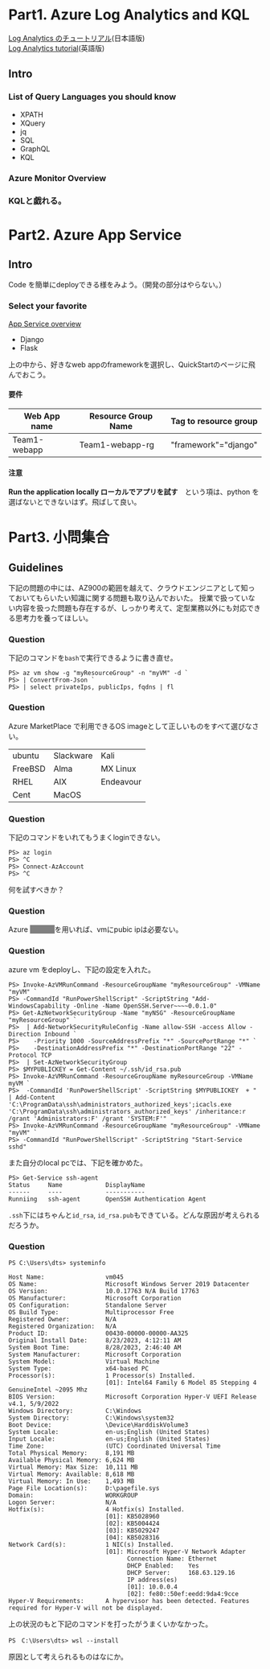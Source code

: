 <meta charset="utf8">
<style>
    .hidden {
        background: gray;
        color: gray;
    }
</style>

# Part1. Azure Log Analytics and KQL
[Log Analytics のチュートリアル](https://learn.microsoft.com/ja-jp/azure/azure-monitor/logs/log-analytics-tutorial)(日本語版)<br>
[Log Analytics tutorial](https://learn.microsoft.com/en-us/azure/azure-monitor/logs/log-analytics-tutorial)(英語版)
## Intro
### List of Query Languages you should know
- XPATH
- XQuery
- jq
- SQL
- GraphQL
- KQL
### Azure Monitor Overview
### KQLと戯れる。

# Part2. Azure App Service
## Intro
Code を簡単にdeployできる様をみよう。（開発の部分はやらない。）

### Select your favorite
[App Service overview](https://learn.microsoft.com/en-us/azure/app-service/overview)
- Django
- Flask

上の中から、好きなweb appのframeworkを選択し、QuickStartのページに飛んでおこう。
#### 要件
| Web App name | Resource Group Name | Tag to resource group |
|--------------|---------------------|-----------------------|
| Team1-webapp | Team1-webapp-rg     | "framework"="django"  |

#### 注意
**Run the application locally ローカルでアプリを試す**　という項は、python を選ばないとできないはず。飛ばして良い。


# Part3. 小問集合
## Guidelines
下記の問題の中には、AZ900の範囲を越えて、クラウドエンジニアとして知っておいてもらいたい知識に関する問題も取り込んでおいた。
授業で扱っていない内容を扱った問題も存在するが、しっかり考えて、定型業務以外にも対応できる思考力を養ってほしい。

### Question

  下記のコマンドを`bash`で実行できるように書き直せ。
  ```pwsh
  PS> az vm show -g "myResourceGroup" -n "myVM" -d `
  PS> | ConvertFrom-Json `
  PS> | select privateIps, publicIps, fqdns | fl
  ```

### Question
  Azure MarketPlace で利用できるOS imageとして正しいものをすべて選びなさい。
  <table>
  <tr>
    <td>ubuntu</td><td>Slackware </td><td> Kali</td>
  </tr>
  <tr>
   <td>FreeBSD</td><td>Alma </td><td>MX Linux</td>
  </tr>
  <tr>
    <td>RHEL</td><td>AIX</td><td>Endeavour </td>
  </tr>
  <tr>
    <td>Cent</td><td> MacOS </td><td></td>
  </tr>
  </table>

### Question

下記のコマンドをいれてもうまくloginできない。
```pwsh
PS> az login
PS> ^C
PS> Connect-AzAccount
PS> ^C
```
何を試すべきか？

### Question
Azure <span class="hidden">*******</span>を用いれば、vmにpubic ipは必要ない。

### Question
azure vm をdeployし、下記の設定を入れた。
```pwsh
PS> Invoke-AzVMRunCommand -ResourceGroupName "myResourceGroup" -VMName "myVM" `
PS> -CommandId "RunPowerShellScript" -ScriptString "Add-WindowsCapability -Online -Name OpenSSH.Server~~~~0.0.1.0"
PS> Get-AzNetworkSecurityGroup -Name "myNSG" -ResourceGroupName "myResourceGroup" `
PS>  | Add-NetworkSecurityRuleConfig -Name allow-SSH -access Allow -Direction Inbound `
PS>    -Priority 1000 -SourceAddressPrefix "*" -SourcePortRange "*" `
PS>    -DestinationAddressPrefix "*" -DestinationPortRange "22" -Protocol TCP
PS>  | Set-AzNetworkSecurityGroup
PS> $MYPUBLICKEY = Get-Content ~/.ssh/id_rsa.pub
PS> Invoke-AzVMRunCommand -ResourceGroupName myResourceGroup -VMName myVM `
PS>  -CommandId 'RunPowerShellScript' -ScriptString $MYPUBLICKEY  + " | Add-Content 'C:\ProgramData\ssh\administrators_authorized_keys';icacls.exe 'C:\ProgramData\ssh\administrators_authorized_keys' /inheritance:r /grant 'Administrators:F' /grant 'SYSTEM:F'"
PS> Invoke-AzVMRunCommand -ResourceGroupName "myResourceGroup" -VMName "myVM" `
PS> -CommandId "RunPowerShellScript" -ScriptString "Start-Service sshd"
```
また自分のlocal pcでは、下記を確かめた。
```pwsh
PS> Get-Service ssh-agent
Status     Name            DisplayName
------     ----            -----------
Runniing   ssh-agent       OpenSSH Authentication Agent
```
`.ssh`下にはちゃんと`id_rsa`, `id_rsa.pub`もできている。どんな原因が考えられるだろうか。

### Question
```pwsh
PS C:\Users\dts> systeminfo

Host Name:                 vm045
OS Name:                   Microsoft Windows Server 2019 Datacenter
OS Version:                10.0.17763 N/A Build 17763
OS Manufacturer:           Microsoft Corporation
OS Configuration:          Standalone Server
OS Build Type:             Multiprocessor Free
Registered Owner:          N/A
Registered Organization:   N/A
Product ID:                00430-00000-00000-AA325
Original Install Date:     8/23/2023, 4:12:11 AM
System Boot Time:          8/28/2023, 2:46:40 AM
System Manufacturer:       Microsoft Corporation
System Model:              Virtual Machine
System Type:               x64-based PC
Processor(s):              1 Processor(s) Installed.
                           [01]: Intel64 Family 6 Model 85 Stepping 4 GenuineIntel ~2095 Mhz
BIOS Version:              Microsoft Corporation Hyper-V UEFI Release v4.1, 5/9/2022
Windows Directory:         C:\Windows
System Directory:          C:\Windows\system32
Boot Device:               \Device\HarddiskVolume3
System Locale:             en-us;English (United States)
Input Locale:              en-us;English (United States)
Time Zone:                 (UTC) Coordinated Universal Time
Total Physical Memory:     8,191 MB
Available Physical Memory: 6,624 MB
Virtual Memory: Max Size:  10,111 MB
Virtual Memory: Available: 8,618 MB
Virtual Memory: In Use:    1,493 MB
Page File Location(s):     D:\pagefile.sys
Domain:                    WORKGROUP
Logon Server:              N/A
Hotfix(s):                 4 Hotfix(s) Installed.
                           [01]: KB5028960
                           [02]: KB5004424
                           [03]: KB5029247
                           [04]: KB5028316
Network Card(s):           1 NIC(s) Installed.
                           [01]: Microsoft Hyper-V Network Adapter
                                 Connection Name: Ethernet
                                 DHCP Enabled:    Yes
                                 DHCP Server:     168.63.129.16
                                 IP address(es)
                                 [01]: 10.0.0.4
                                 [02]: fe80::50ef:eedd:9da4:9cce
Hyper-V Requirements:      A hypervisor has been detected. Features required for Hyper-V will not be displayed.
```
上の状況のもと下記のコマンドを打ったがうまくいかなかった。
```pwsh
PS　C:\Users\dts> wsl --install
```
原因として考えられるものはなにか。